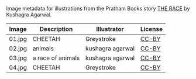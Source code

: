 Image metadata for illustrations from the Pratham Books story [THE RACE](https://storyweaver.org.in/stories/2261-the-race) by Kushagra Agarwal.

Image | Description | Illustrator | License
----- | ----------- | ----------- | -------
01.jpg | CHEETAH | Greystroke | [CC-BY](https://creativecommons.org/licenses/by/4.0/)
02.jpg | animals | kushagra agarwal | [CC-BY](https://creativecommons.org/licenses/by/4.0/)
03.jpg | a race of animals | kushagra agarwal | [CC-BY](https://creativecommons.org/licenses/by/4.0/)
04.jpg | CHEETAH | Greystroke | [CC-BY](https://creativecommons.org/licenses/by/4.0/)
